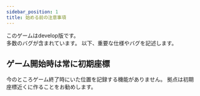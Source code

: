 ```yaml
---
sidebar_position: 1
title: 始める前の注意事項
---
```


このゲームはdevelop版です。  
多数のバグが含まれています。
以下、重要な仕様やバグを記述します。

## ゲーム開始時は常に初期座標
今のところゲーム終了時にいた位置を記録する機能がありません。
拠点は初期座標近くに作ることをお勧めします。